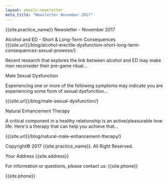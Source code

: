 ```yaml
---
layout: emails-newsletter
meta_title: "Newsletter November 2017"
---
```


{{site.practice_name}} Newsletter - November 2017

Alcohol and ED - Short & Long-Term Consequences
{{{site.url}}/blog/alcohol-erectile-dysfunction-short-long-term-consequences-sexual-prowess/}


Recent research that explores the link between alcohol and ED may make men reconsider their pre-game ritual...


Male Sexual Dysfunction

Experiencing one or more of the following symptoms may indicate you are experiencing some form of sexual dysfunction...

{{{site.url}}/blog/male-sexual-dysfunction/}



Natural Enhancement Therapy

A critical component in a healthy relationship is an active/pleasurable love life. Here's a therapy that can help you achieve that...

{{{site.url}}/blog/natural-male-enhancement-therapy/}


Copyright© 2017 {{site.practice_name}}. All Right Reserved.

Your Address {{site.address}} 

For information or questions, please contact us: {{site.phone}}

{{site.phone}}
